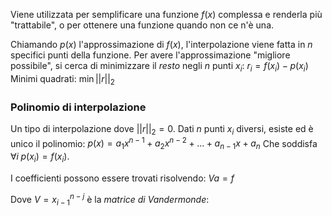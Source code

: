 Viene utilizzata per semplificare una funzione $f(x)$ complessa e renderla più "trattabile", o per ottenere una funzione quando non ce n'è una.

Chiamando $p(x)$ l'approssimazione di $f(x)$, l'interpolazione viene fatta in $n$ specifici punti della funzione. Per avere l'approssimazione "migliore possibile", si cerca di minimizzare il *resto* negli $n$ punti $x_i$:
$r_i=f(x_i)-p(x_i)$
Minimi quadrati: $\min ||r||_2$

### Polinomio di interpolazione

Un tipo di interpolazione dove $||r||_2=0$.
Dati $n$ punti $x_i$ diversi, esiste ed è unico il polinomio:
$p(x)=a_1x^{n-1}+a_2x^{n-2}+…+a_{n-1}x+a_n$
Che soddisfa $∀i\;p(x_i)=f(x_i)$.

I coefficienti possono essere trovati risolvendo:
$Va=f$

Dove $V=x_{i-1}^{n-j}$ è la *matrice di Vandermonde*: